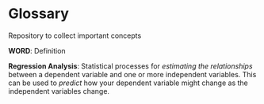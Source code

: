 # Glossary
Repository to collect important concepts

**WORD**: Definition

**Regression Analysis**: Statistical processes for *estimating the relationships* between a dependent variable and one or more independent variables. This can be used to *predict* how your dependent variable might change as the independent variables change.

